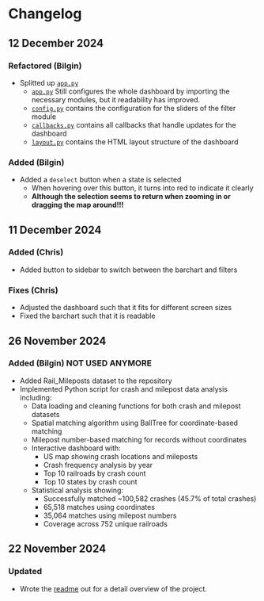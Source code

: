 # Changelog

## 12 December 2024
### Refactored (Bilgin)
- Splitted up [`app.py`](app.py)
  - [`app.py`](app.py) Still configures the whole dashboard by importing the necessary modules, but it readability has improved.
  - [`config.py`](GUI/config.py) contains the configuration for the sliders of the filter module
  - [`callbacks.py`](GUI/callbacks.py) contains all callbacks that handle updates for the dashboard
  - [`layout.py`](GUI/layout.py) contains the HTML layout structure of the dashboard
### Added (Bilgin)
- Added a `deselect` button when a state is selected
  - When hovering over this button, it turns into red to indicate it clearly
  - **Although the selection seems to return when zooming in or dragging the map around!!!**

## 11 December 2024
### Added (Chris)
- Added button to sidebar to switch between the barchart and filters
### Fixes (Chris)
- Adjusted the dashboard such that it fits for different screen sizes
- Fixed the barchart such that it is readable

## 26 November 2024
### Added (Bilgin) NOT USED ANYMORE
- Added Rail_Mileposts dataset to the repository
- Implemented Python script for crash and milepost data analysis including:
  - Data loading and cleaning functions for both crash and milepost datasets
  - Spatial matching algorithm using BallTree for coordinate-based matching
  - Milepost number-based matching for records without coordinates
  - Interactive dashboard with:
    - US map showing crash locations and mileposts
    - Crash frequency analysis by year
    - Top 10 railroads by crash count
    - Top 10 states by crash count
  - Statistical analysis showing:
    - Successfully matched ~100,582 crashes (45.7% of total crashes)
    - 65,518 matches using coordinates
    - 35,064 matches using milepost numbers
    - Coverage across 752 unique railroads

## 22 November 2024
### Updated
- Wrote the [readme](https://github.com/ChrisWeijers/RailroadIncidents/edit/main/README.md) out for a detail overview of the project.
